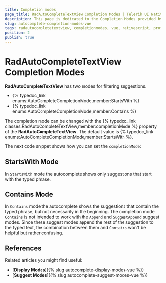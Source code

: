 ```yaml
---
title: Completion modes
page_title: RadAutoCompleteTextView Completion Modes | Telerik UI NativeScript
description: This page is dedicated to the Completion Modes provided by the RadAutoCompleteTextView control.
slug: autocomplete-completion-modes-vue
tags: radautocompletetextview, completionmodes, vue, nativescript, professional, ui
position: 2
publish: true
---
```


# RadAutoCompleteTextView Completion Modes

**RadAutoCompleteTextView** has two modes for filtering suggestions.

- {% typedoc_link enums:AutoCompleteCompletionMode,member:StartsWith %}
- {% typedoc_link enums:AutoCompleteCompletionMode,member:Contains %}

The completion mode can be changed with the {% typedoc_link classes:RadAutoCompleteTextView,member:completionMode %} property of the **RadAutoCompleteTextView**. The default value is {% typedoc_link enums:AutoCompleteCompletionMode,member:StartsWith %}.

The next code snippet shows how you can set the `completionMode`:

<snippet id='autocomplete-completionmode-vue'/>

## StartsWith Mode

In `StartsWith` mode the autocomplete shows only suggestions that start with the typed phrase.

<snippet id='autocomplete-start-with-vue'/>

## Contains Mode

In `Contains` mode the autocomplete shows the suggestions that contain the typed phrase, but not necessarily in the beginning.
The completion mode `Contains` is not intended to work with the `Append` and  `SuggestAppend`  suggest modes.
Since these suggest modes append the rest of the suggestion to the typed text, the combination between them and `Contains` won't be helpful but rather confusing.

<snippet id='autocomplete-contains-vue'/>

## References

Related articles you might find useful:

* [**Display Modes**]({% slug autocomplete-display-modes-vue %})
* [**Suggest Modes**]({% slug autocomplete-suggest-modes-vue %})
